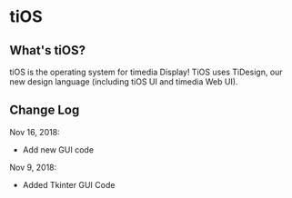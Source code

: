 # tiOS

## What's tiOS?

tiOS is the operating system for timedia Display! TiOS uses TiDesign, our new design language (including tiOS UI and timedia Web UI).

## Change Log

Nov 16, 2018:
  - Add new GUI code

Nov 9, 2018:
  - Added Tkinter GUI Code
